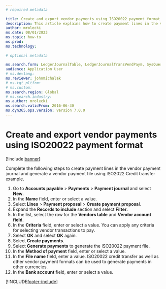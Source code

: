 ```yaml
--- 
# required metadata 
 
title: Create and export vendor payments using ISO20022 payment format
description: This article explains how to create payment lines in the vendor payment journal and generate a vendor payment file using ISO2022 Credit transfer example. 
author: mrolecki
ms.date: 08/01/2023
ms.topic: how-to 
ms.prod:  
ms.technology:  
 
# optional metadata 
 
ms.search.form: LedgerJournalTable, LedgerJournalTransVendPaym, SysQueryForm, VendPaymProposalEdit, BankAccountTableLookUp   
audience: Application User 
# ms.devlang:  
ms.reviewer: johnmichalak
# ms.tgt_pltfrm:  
# ms.custom:  
ms.search.region: Global
# ms.search.industry: 
ms.author: mrolecki
ms.search.validFrom: 2016-06-30 
ms.dyn365.ops.version: Version 7.0.0 
---
```

# Create and export vendor payments using ISO20022 payment format

[!include [banner](../../includes/banner.md)]

Complete the following steps to create payment lines in the vendor payment journal and generate a vendor payment file using ISO2022 Credit transfer example.

1. Go to **Accounts payable** > **Payments** > **Payment journal** and select **New**.
2. In the **Name** field, enter or select a value.
3. Select **Lines** > **Payment proposal** > **Create payment proposal**.
4. Expand the **Records to include** section and select **Filter**.
5. In the list, select the row for the **Vendors table** and **Vendor account field**.
6. In the **Criteria** field, enter or select a value. You can apply any criteria for selecting vendor transactions to pay.
7. Select **OK** and select **OK** again.
8. Select **Create payments**.
9. Select **Generate payments** to generate the ISO20022 payment file.
10. In the **Method of payment** field, enter or select a value.
11. In the **File name** field, enter a value. ISO20022 credit transfer as well as other vendor payment formats can be used to generate payments in other currencies.
12. In the **Bank account** field, enter or select a value.



[!INCLUDE[footer-include](../../../includes/footer-banner.md)]

